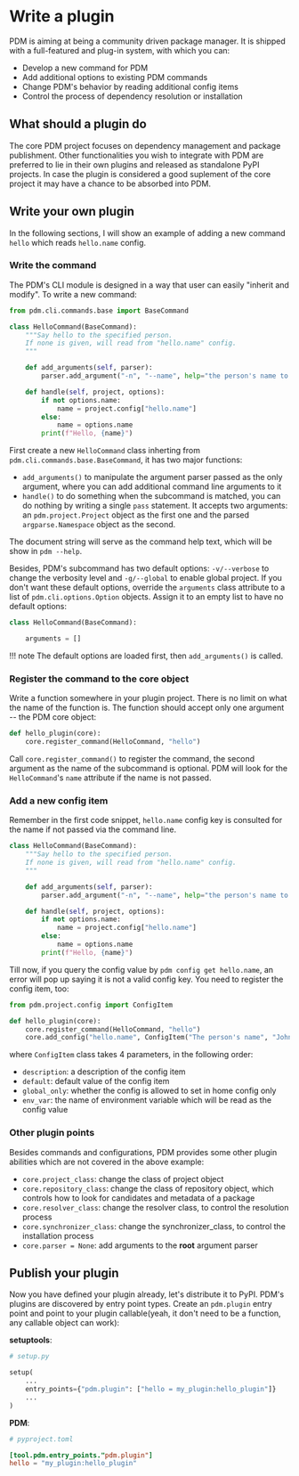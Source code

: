 # Write a plugin

PDM is aiming at being a community driven package manager.
It is shipped with a full-featured and plug-in system, with which you can:

- Develop a new command for PDM
- Add additional options to existing PDM commands
- Change PDM's behavior by reading additional config items
- Control the process of dependency resolution or installation

## What should a plugin do

The core PDM project focuses on dependency management and package publishment. Other
functionalities you wish to integrate with PDM are preferred to lie in their own plugins
and released as standalone PyPI projects. In case the plugin is considered a good suplement
of the core project it may have a chance to be absorbed into PDM.

## Write your own plugin

In the following sections, I will show an example of adding a new command `hello` which reads `hello.name` config.

### Write the command

The PDM's CLI module is designed in a way that user can easily "inherit and modify". To write a new command:

```python
from pdm.cli.commands.base import BaseCommand

class HelloCommand(BaseCommand):
    """Say hello to the specified person.
    If none is given, will read from "hello.name" config.
    """

    def add_arguments(self, parser):
        parser.add_argument("-n", "--name", help="the person's name to whom you greet")

    def handle(self, project, options):
        if not options.name:
            name = project.config["hello.name"]
        else:
            name = options.name
        print(f"Hello, {name}")
```

First create a new `HelloCommand` class inherting from `pdm.cli.commands.base.BaseCommand`, it has two major functions:

- `add_arguments()` to manipulate the argument parser passed as the only argument,
  where you can add additional command line arguments to it
- `handle()` to do something when the subcommand is matched, you can do nothing by writing a single `pass` statement.
  It accepts two arguments: an `pdm.project.Project` object as the first one and the parsed `argparse.Namespace` object as the second.

The document string will serve as the command help text, which will be show in `pdm --help`.

Besides, PDM's subcommand has two default options: `-v/--verbose` to change the verbosity level and `-g/--global` to enable global project.
If you don't want these default options, override the `arguments` class attribute to a list of `pdm.cli.options.Option` objects.
Assign it to an empty list to have no default options:

```python hl_lines="3"
class HelloCommand(BaseCommand):

    arguments = []
```

!!! note
    The default options are loaded first, then `add_arguments()` is called.

### Register the command to the core object

Write a function somewhere in your plugin project. There is no limit on what the name of the function is. The function
should accept only one argument -- the PDM core object:

```python hl_lines="2"
def hello_plugin(core):
    core.register_command(HelloCommand, "hello")
```

Call `core.register_command()` to register the command, the second argument as the name of the subcommand is optional.
PDM will look for the `HelloCommand`'s `name` attribute if the name is not passed.

### Add a new config item

Remember in the first code snippet, `hello.name` config key is consulted for the name if not passed via the command line.

```python hl_lines="11"
class HelloCommand(BaseCommand):
    """Say hello to the specified person.
    If none is given, will read from "hello.name" config.
    """

    def add_arguments(self, parser):
        parser.add_argument("-n", "--name", help="the person's name to whom you greet")

    def handle(self, project, options):
        if not options.name:
            name = project.config["hello.name"]
        else:
            name = options.name
        print(f"Hello, {name}")
```

Till now, if you query the config value by `pdm config get hello.name`, an error will pop up saying it is not a valid config key.
You need to register the config item, too:

```python hl_lines="5"
from pdm.project.config import ConfigItem

def hello_plugin(core):
    core.register_command(HelloCommand, "hello")
    core.add_config("hello.name", ConfigItem("The person's name", "John"))
```

where `ConfigItem` class takes 4 parameters, in the following order:

- `description`: a description of the config item
- `default`: default value of the config item
- `global_only`: whether the config is allowed to set in home config only
- `env_var`: the name of environment variable which will be read as the config value

### Other plugin points

Besides commands and configurations, PDM provides some other plugin abilities
which are not covered in the above example:

- `core.project_class`: change the class of project object
- `core.repository_class`: change the class of repository object, which controls how to look for candidates and metadata of a package
- `core.resolver_class`: change the resolver class, to control the resolution process
- `core.synchronizer_class`: change the synchronizer_class, to control the installation process
- `core.parser = None`: add arguments to the **root** argument parser

## Publish your plugin

Now you have defined your plugin already, let's distribute it to PyPI. PDM's plugins are discovered by entry point types.
Create an `pdm.plugin` entry point and point to your plugin callable(yeah, it don't need to be a function, any callable object can work):

**setuptools**:

```python
# setup.py

setup(
    ...
    entry_points={"pdm.plugin": ["hello = my_plugin:hello_plugin"]}
    ...
)
```

**PDM**:

```toml
# pyproject.toml

[tool.pdm.entry_points."pdm.plugin"]
hello = "my_plugin:hello_plugin"
```
